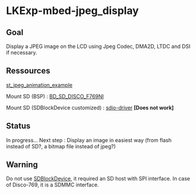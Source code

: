 # LKExp-mbed-jpeg_display

## Goal

Display a JPEG image on the LCD using Jpeg Codec, DMA2D, LTDC and DSI if necessary.

## Ressources

[st\_jpeg\_animation_example](https://github.com/leka/LekaOS_Explorations/tree/yann-st_jpeg_animation_example)

Mount SD (BSP) : [BD\_SD\_DISCO\_F769NI](https://os.mbed.com/users/kenjiArai/code/BD_SD_DISCO_F769NI/)

Mount SD (SDBlockDevice customized) : [sdio-driver](https://github.com/JojoS62/Test-lvgl/tree/master/components/sdio-driver) **[Does not work]**


## Status

In progress...
Next step : Display an image in easiest way (from flash instead of SD?, a bitmap file instead of jpeg?)

## Warning

Do not use [SDBlockDevice](https://os.mbed.com/docs/mbed-os/v5.15/apis/sdblockdevice.html), it required an SD host with SPI interface. In case of Disco-769, it is a SDMMC interface.